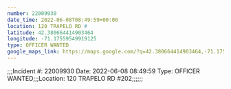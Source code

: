 ```yaml
---
number: 22009930
date_time: 2022-06-08T08:49:59+00:00
location: 120 TRAPELO RD #
latitude: 42.380664414903464
longitude: -71.17559549919125
type: OFFICER WANTED
google_maps_link: https://maps.google.com/?q=42.380664414903464,-71.17559549919125
---
```


;;;Incident #: 22009930  Date: 2022-06-08 08:49:59  Type: OFFICER WANTED;;;Location: 120 TRAPELO RD #202;;;;;;
